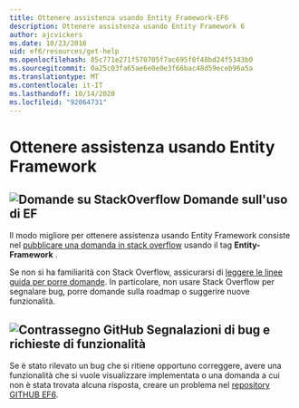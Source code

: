 ```yaml
---
title: Ottenere assistenza usando Entity Framework-EF6
description: Ottenere assistenza usando Entity Framework 6
author: ajcvickers
ms.date: 10/23/2016
uid: ef6/resources/get-help
ms.openlocfilehash: 85c771e271f570705f7ac695f0f48bd24f5343b0
ms.sourcegitcommit: 0a25c03fa65ae6e0e0e3f66bac48d59eceb96a5a
ms.translationtype: MT
ms.contentlocale: it-IT
ms.lasthandoff: 10/14/2020
ms.locfileid: "92064731"
---
```

# <a name="get-help-using-entity-framework"></a>Ottenere assistenza usando Entity Framework
## <a name="stackoverflow-questions-questions-about-using-ef"></a>![Domande su StackOverflow](~/ef6/media/stackoverflow.png) Domande sull'uso di EF  

Il modo migliore per ottenere assistenza usando Entity Framework consiste nel [pubblicare una domanda in stack overflow](https://stackoverflow.com/questions/ask) usando il tag **Entity-Framework** .  

Se non si ha familiarità con Stack Overflow, assicurarsi di [leggere le linee guida per porre domande](https://stackoverflow.com/help/asking). In particolare, non usare Stack Overflow per segnalare bug, porre domande sulla roadmap o suggerire nuove funzionalità.  

## <a name="github-mark-bug-reports-and-feature-requests"></a>![Contrassegno GitHub](~/ef6/media/github-mark-32px.png) Segnalazioni di bug e richieste di funzionalità  

Se è stato rilevato un bug che si ritiene opportuno correggere, avere una funzionalità che si vuole visualizzare implementata o una domanda a cui non è stata trovata alcuna risposta, creare un problema nel [repository GITHUB EF6](https://github.com/aspnet/EntityFramework6/issues).
